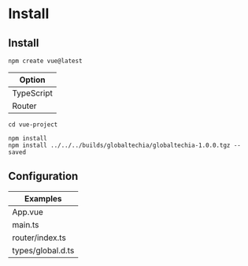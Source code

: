 # Install

## Install
```
npm create vue@latest
```

| Option      | 
|-------------|
| TypeScript  |
| Router      |
 
```
cd vue-project
```

```
npm install
npm install ../../../builds/globaltechia/globaltechia-1.0.0.tgz --saved
```

## Configuration

| Examples          |
|-------------------|
| App.vue           |
| main.ts           |
| router/index.ts   |
| types/global.d.ts |
